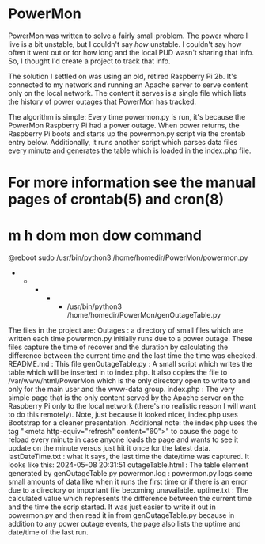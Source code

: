 # PowerMon
PowerMon was written to solve a fairly small problem.  The power where I live is a bit unstable, but I couldn't say *how* unstable.  I couldn't say how often it went out or for how long and the local PUD wasn't sharing that info.  So, I thought I'd create a project to track that info.

The solution I settled on was using an old, retired Raspberry Pi 2b.  It's connected to my network and running an Apache server to serve content only on the local network.  The content it serves is a single file which lists the history of power outages that PowerMon has tracked.  

The algorithm is simple:
Every time powermon.py is run, it's because the PowerMon Raspberry Pi had a power outage.  When power returns, the Raspberry Pi boots and starts up the powermon.py script via the crontab entry below.  Additionally, it runs another script which parses data files every minute and generates the table which is loaded in the index.php file.

# For more information see the manual pages of crontab(5) and cron(8)
#
# m h  dom mon dow   command
@reboot sudo /usr/bin/python3 /home/homedir/PowerMon/powermon.py
* * * * * /usr/bin/python3 /home/homedir/PowerMon/genOutageTable.py

The files in the project are:
Outages : a directory of small files which are written each time powermon.py initially runs due to a power outage.  These files capture the time of recover and the duration by calculating the difference between the current time and the last time the time was checked.
README.md : This file
genOutageTable.py : A small script which writes the table which will be inserted in to index.php.  It also copies the file to /var/www/html/PowerMon which is the only directory open to write to and only for the main user and the www-data group.
index.php : The very simple page that is the only content served by the Apache server on the Raspberry Pi only to the local network (there's no realistic reason I will want to do this remotely).  Note, just because it looked nicer, index.php uses Bootstrap for a cleaner presentation.  Additional note: the index.php uses the tag "<meta http-equiv=\"refresh\" content=\"60\">" to cause the page to reload every minute in case anyone loads the page and wants to see it update on the minute versus just hit it once for the latest data.
lastDateTime.txt : what it says, the last time the date/time was captured.  It looks like this: 2024-05-08 20:31:51
outageTable.html : The table element generated by genOutageTable.py
powermon.log : powermon.py logs some small amounts of data like when it runs the first time or if there is an error due to a directory or important file becoming unavailable.
uptime.txt : The calculated value which represents the difference between the current time and the time the scrip started.  It was just easier to write it out in powermon.py and then read it in from genOutageTable.py because in addition to any power outage events, the page also lists the uptime and date/time of the last run.

